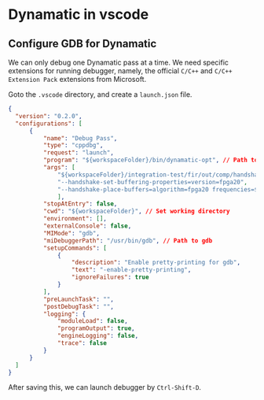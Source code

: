 # Dynamatic in vscode

## Configure GDB for Dynamatic

We can only debug one Dynamatic pass at a time. We need specific extensions for running debugger, namely, the official `C/C++` and `C/C++ Extension Pack` extensions from Microsoft.

Goto the `.vscode` directory, and create a `launch.json` file.

```json
{
  "version": "0.2.0",
  "configurations": [
      {
          "name": "Debug Pass",
          "type": "cppdbg",
          "request": "launch",
          "program": "${workspaceFolder}/bin/dynamatic-opt", // Path to the binary
          "args": [
              "${workspaceFolder}/integration-test/fir/out/comp/handshake_export.mlir",
              "--handshake-set-buffering-properties=version=fpga20",
              "--handshake-place-buffers=algorithm=fpga20 frequencies=${workspaceFolder}/integration-test/fir/out/comp/frequencies.csv timing-models=${workspaceFolder}/data/components.json target-period=6.0 timeout=300 dump-logs"
              ],
          "stopAtEntry": false,
          "cwd": "${workspaceFolder}", // Set working directory
          "environment": [],
          "externalConsole": false,
          "MIMode": "gdb",
          "miDebuggerPath": "/usr/bin/gdb", // Path to gdb
          "setupCommands": [
              {
                  "description": "Enable pretty-printing for gdb",
                  "text": "-enable-pretty-printing",
                  "ignoreFailures": true
              }
          ],
          "preLaunchTask": "",
          "postDebugTask": "",
          "logging": {
              "moduleLoad": false,
              "programOutput": true,
              "engineLogging": false,
              "trace": false
          }
      }
  ]
}
```

After saving this, we can launch debugger by `Ctrl-Shift-D`.
